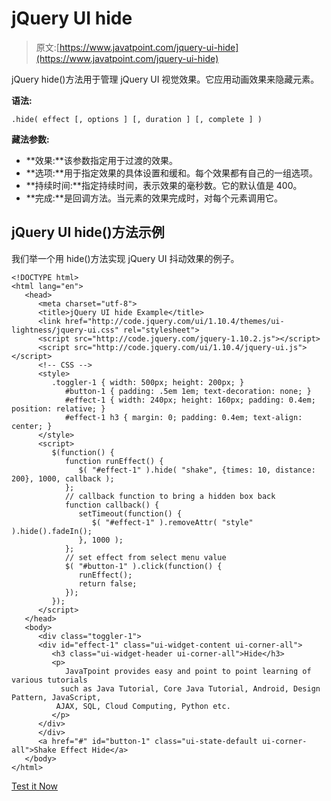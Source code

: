 # jQuery UI hide

> 原文:[https://www.javatpoint.com/jquery-ui-hide](https://www.javatpoint.com/jquery-ui-hide)

jQuery hide()方法用于管理 jQuery UI 视觉效果。它应用动画效果来隐藏元素。

**语法:**

```
.hide( effect [, options ] [, duration ] [, complete ] ) 

```

**藏法参数:**

*   **效果:**该参数指定用于过渡的效果。
*   **选项:**用于指定效果的具体设置和缓和。每个效果都有自己的一组选项。
*   **持续时间:**指定持续时间，表示效果的毫秒数。它的默认值是 400。
*   **完成:**是回调方法。当元素的效果完成时，对每个元素调用它。

## jQuery UI hide()方法示例

我们举一个用 hide()方法实现 jQuery UI 抖动效果的例子。

```
<!DOCTYPE html>
<html lang="en">
   <head>
      <meta charset="utf-8">
      <title>jQuery UI hide Example</title>
      <link href="http://code.jquery.com/ui/1.10.4/themes/ui-lightness/jquery-ui.css" rel="stylesheet">
      <script src="http://code.jquery.com/jquery-1.10.2.js"></script>
      <script src="http://code.jquery.com/ui/1.10.4/jquery-ui.js"></script>
      <!-- CSS -->
      <style>
         .toggler-1 { width: 500px; height: 200px; }
            #button-1 { padding: .5em 1em; text-decoration: none; }
            #effect-1 { width: 240px; height: 160px; padding: 0.4em; position: relative; }
            #effect-1 h3 { margin: 0; padding: 0.4em; text-align: center; }
      </style>
      <script>
         $(function() {
            function runEffect() {
               $( "#effect-1" ).hide( "shake", {times: 10, distance: 200}, 1000, callback );
            };
            // callback function to bring a hidden box back
            function callback() {
               setTimeout(function() {
                  $( "#effect-1" ).removeAttr( "style" ).hide().fadeIn();
               }, 1000 );
            };
            // set effect from select menu value
            $( "#button-1" ).click(function() {
               runEffect();
               return false;
            });
         });
      </script>
   </head>
   <body>
      <div class="toggler-1">
      <div id="effect-1" class="ui-widget-content ui-corner-all">
         <h3 class="ui-widget-header ui-corner-all">Hide</h3>
         <p>
            JavaTpoint provides easy and point to point learning of various tutorials 
           such as Java Tutorial, Core Java Tutorial, Android, Design Pattern, JavaScript, 
          AJAX, SQL, Cloud Computing, Python etc.
         </p>
      </div>
      </div>
      <a href="#" id="button-1" class="ui-state-default ui-corner-all">Shake Effect Hide</a>
   </body>
</html>

```

[Test it Now](https://www.javatpoint.com/oprweb/test.jsp?filename=jqueryuihide1)